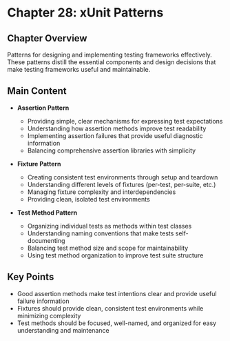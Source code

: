 # Chapter 28: xUnit Patterns

## Chapter Overview
Patterns for designing and implementing testing frameworks effectively. These patterns distill the essential components and design decisions that make testing frameworks useful and maintainable.

## Main Content
- **Assertion Pattern**
  - Providing simple, clear mechanisms for expressing test expectations
  - Understanding how assertion methods improve test readability
  - Implementing assertion failures that provide useful diagnostic information
  - Balancing comprehensive assertion libraries with simplicity

- **Fixture Pattern**
  - Creating consistent test environments through setup and teardown
  - Understanding different levels of fixtures (per-test, per-suite, etc.)
  - Managing fixture complexity and interdependencies
  - Providing clean, isolated test environments

- **Test Method Pattern**
  - Organizing individual tests as methods within test classes
  - Understanding naming conventions that make tests self-documenting
  - Balancing test method size and scope for maintainability
  - Using test method organization to improve test suite structure

## Key Points
- Good assertion methods make test intentions clear and provide useful failure information
- Fixtures should provide clean, consistent test environments while minimizing complexity
- Test methods should be focused, well-named, and organized for easy understanding and maintenance